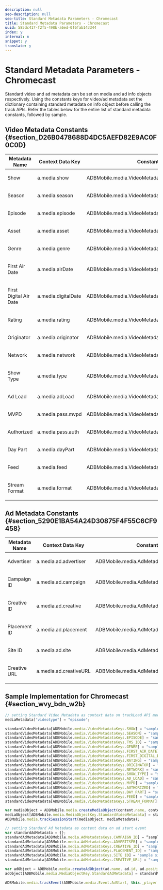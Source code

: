 ```yaml
---
description: null
seo-description: null
seo-title: Standard Metadata Parameters - Chromecast
title: Standard Metadata Parameters - Chromecast
uuid: 585dc417-f2f5-498b-a6ed-0f6fab143344
index: y
internal: n
snippet: y
translate: y
---
```


# Standard Metadata Parameters - Chromecast

Standard video and ad metadata can be set on media and ad info objects respectively. Using the constants keys for video/ad metadata set the dictionary containing standard metadata on info object before calling the track APIs. Refer the tables below for the entire list of standard metadata constants, followed by sample.

## Video Metadata Constants {#section_D26B0478688D4DC5AEFD82E9AC0F0C0D}

<table id="table_CE88520886C74050978BDA218E5D2E7D"> 
 <thead> 
  <tr> 
   <th colname="col1" class="entry"> Metadata Name </th> 
   <th colname="col2" class="entry"> Context Data Key </th> 
   <th colname="col3" class="entry"> Constant Name </th> 
  </tr> 
 </thead>
 <tbody> 
  <tr> 
   <td colname="col1"> <p>Show </p> </td> 
   <td colname="col2"> <p> <span class="codeph"> a.media.show </span> </p> </td> 
   <td colname="col3"> <p> <span class="codeph"> ADBMobile.media.VideoMetadataKeys.SHOW </span> </p> </td> 
  </tr> 
  <tr> 
   <td colname="col1"> <p>Season </p> </td> 
   <td colname="col2"> <p> <span class="codeph"> a.media.season </span> </p> </td> 
   <td colname="col3"> <p> <span class="codeph"> ADBMobile.media.VideoMetadataKeys.SEASON </span> </p> </td> 
  </tr> 
  <tr> 
   <td colname="col1"> <p>Episode </p> </td> 
   <td colname="col2"> <p> <span class="codeph"> a.media.episode </span> </p> </td> 
   <td colname="col3"> <p> <span class="codeph"> ADBMobile.media.VideoMetadataKeys.EPISODE </span> </p> </td> 
  </tr> 
  <tr> 
   <td colname="col1"> <p>Asset </p> </td> 
   <td colname="col2"> <p> <span class="codeph"> a.media.asset </span> </p> </td> 
   <td colname="col3"> <p> <span class="codeph"> ADBMobile.media.VideoMetadataKeys.TMS_ID </span> </p> </td> 
  </tr> 
  <tr> 
   <td colname="col1"> <p>Genre </p> </td> 
   <td colname="col2"> <p> <span class="codeph"> a.media.genre </span> </p> </td> 
   <td colname="col3"> <p> <span class="codeph"> ADBMobile.media.VideoMetadataKeys.GENRE </span> </p> </td> 
  </tr> 
  <tr> 
   <td colname="col1"> <p>First Air Date </p> </td> 
   <td colname="col2"> <p> <span class="codeph"> a.media.airDate </span> </p> </td> 
   <td colname="col3"> <p> <span class="codeph"> ADBMobile.media.VideoMetadataKeys.FIRST_AIR_DATE </span> </p> </td> 
  </tr> 
  <tr> 
   <td colname="col1"> <p>First Digital Air Date </p> </td> 
   <td colname="col2"> <p> <span class="codeph"> a.media.digitalDate </span> </p> </td> 
   <td colname="col3"> <p> <span class="codeph"> ADBMobile.media.VideoMetadataKeys.FIRST_DIGITAL_DATE </span> </p> </td> 
  </tr> 
  <tr> 
   <td colname="col1"> <p>Rating </p> </td> 
   <td colname="col2"> <p> <span class="codeph"> a.media.rating </span> </p> </td> 
   <td colname="col3"> <p> <span class="codeph"> ADBMobile.media.VideoMetadataKeys.RATING </span> </p> </td> 
  </tr> 
  <tr> 
   <td colname="col1"> <p>Originator </p> </td> 
   <td colname="col2"> <p> <span class="codeph"> a.media.originator </span> </p> </td> 
   <td colname="col3"> <p> <span class="codeph"> ADBMobile.media.VideoMetadataKeys.ORIGINATOR </span> </p> </td> 
  </tr> 
  <tr> 
   <td colname="col1"> <p>Network </p> </td> 
   <td colname="col2"> <p> <span class="codeph"> a.media.network </span> </p> </td> 
   <td colname="col3"> <p> <span class="codeph"> ADBMobile.media.VideoMetadataKeys.NETWORK </span> </p> </td> 
  </tr> 
  <tr> 
   <td colname="col1"> <p>Show Type </p> </td> 
   <td colname="col2"> <p> <span class="codeph"> a.media.type </span> </p> </td> 
   <td colname="col3"> <p> <span class="codeph"> ADBMobile.media.VideoMetadataKeys.SHOW_TYPE </span> </p> </td> 
  </tr> 
  <tr> 
   <td colname="col1"> <p>Ad Load </p> </td> 
   <td colname="col2"> <p> <span class="codeph"> a.media.adLoad </span> </p> </td> 
   <td colname="col3"> <p> <span class="codeph"> ADBMobile.media.VideoMetadataKeys.AD_LOAD </span> </p> </td> 
  </tr> 
  <tr> 
   <td colname="col1"> <p>MVPD </p> </td> 
   <td colname="col2"> <p> <span class="codeph"> a.media.pass.mvpd </span> </p> </td> 
   <td colname="col3"> <p> <span class="codeph"> ADBMobile.media.VideoMetadataKeys.MVPD </span> </p> </td> 
  </tr> 
  <tr> 
   <td colname="col1"> <p>Authorized </p> </td> 
   <td colname="col2"> <p> <span class="codeph"> a.media.pass.auth </span> </p> </td> 
   <td colname="col3"> <p> <span class="codeph"> ADBMobile.media.VideoMetadataKeys.AUTHORIZED </span> </p> </td> 
  </tr> 
  <tr> 
   <td colname="col1"> <p>Day Part </p> </td> 
   <td colname="col2"> <p> <span class="codeph"> a.media.dayPart </span> </p> </td> 
   <td colname="col3"> <p> <span class="codeph"> ADBMobile.media.VideoMetadataKeys.DAY_PART </span> </p> </td> 
  </tr> 
  <tr> 
   <td colname="col1"> <p>Feed </p> </td> 
   <td colname="col2"> <p> <span class="codeph"> a.media.feed </span> </p> </td> 
   <td colname="col3"> <p> <span class="codeph"> ADBMobile.media.VideoMetadataKeys.FEED </span> </p> </td> 
  </tr> 
  <tr> 
   <td colname="col1"> <p>Stream Format </p> </td> 
   <td colname="col2"> <p> <span class="codeph"> a.media.format </span> </p> </td> 
   <td colname="col3"> <p> <span class="codeph"> ADBMobile.media.VideoMetadataKeys.STREAM_FORMAT </span> </p> </td> 
  </tr> 
 </tbody> 
</table>

## Ad Metadata Constants {#section_5290E1BA54A24D30875F4F55C6CF9458}

<table id="table_5E6F5DA489E4454AB6D94BB7CEEFAA65"> 
 <thead> 
  <tr> 
   <th colname="col1" class="entry"> Metadata Name </th> 
   <th colname="col2" class="entry"> Context Data Key </th> 
   <th colname="col3" class="entry"> Constant Name </th> 
  </tr> 
 </thead>
 <tbody> 
  <tr> 
   <td colname="col1"> <p>Advertiser </p> </td> 
   <td colname="col2"> <p> <span class="codeph"> a.media.ad.advertiser </span> </p> </td> 
   <td colname="col3"> <p> <span class="codeph"> ADBMobile.media.AdMetadataKeys.ADVERTISER </span> </p> </td> 
  </tr> 
  <tr> 
   <td colname="col1"> <p>Campaign ID </p> </td> 
   <td colname="col2"> <p> <span class="codeph"> a.media.ad.campaign </span> </p> </td> 
   <td colname="col3"> <p> <span class="codeph"> ADBMobile.media.AdMetadataKeys.CAMPAIGN_ID </span> </p> </td> 
  </tr> 
  <tr> 
   <td colname="col1"> <p>Creative ID </p> </td> 
   <td colname="col2"> <p> <span class="codeph"> a.media.ad.creative </span> </p> </td> 
   <td colname="col3"> <p> <span class="codeph"> ADBMobile.media.AdMetadataKeys.CREATIVE_ID </span> </p> </td> 
  </tr> 
  <tr> 
   <td colname="col1"> <p>Placement ID </p> </td> 
   <td colname="col2"> <p> <span class="codeph"> a.media.ad.placement </span> </p> </td> 
   <td colname="col3"> <p> <span class="codeph"> ADBMobile.media.AdMetadataKeys.PLACEMENT_ID </span> </p> </td> 
  </tr> 
  <tr> 
   <td colname="col1"> <p>Site ID </p> </td> 
   <td colname="col2"> <p> <span class="codeph"> a.media.ad.site </span> </p> </td> 
   <td colname="col3"> <p> <span class="codeph"> ADBMobile.media.AdMetadataKeys.SITE_ID </span> </p> </td> 
  </tr> 
  <tr> 
   <td colname="col1"> <p>Creative URL </p> </td> 
   <td colname="col2"> <p> <span class="codeph"> a.media.ad.creativeURL </span> </p> </td> 
   <td colname="col3"> <p> <span class="codeph"> ADBMobile.media.AdMetadataKeys.CREATIVE_URL </span> </p> </td> 
  </tr> 
 </tbody> 
</table>

## Sample Implementation for Chromecast {#section_wvy_bdn_w2b}

```js
// setting Standard Video Metadata as context data on trackLoad API mediaContextData = { } 
mediaMetadata["videotype"] = "episode"; 
 
standardVideoMetadata[ADBMobile.media.VideoMetadataKeys.SHOW] = "sample show"; 
standardVideoMetadata[ADBMobile.media.VideoMetadataKeys.SEASON] = "sample season"; 
standardVideoMetadata[ADBMobile.media.VideoMetadataKeys.EPISODE] = "sample episode"; 
standardVideoMetadata[ADBMobile.media.VideoMetadataKeys.TMS_ID] = "sample tms_id"; 
standardVideoMetadata[ADBMobile.media.VideoMetadataKeys.GENRE] = "sample genre"; 
standardVideoMetadata[ADBMobile.media.VideoMetadataKeys.FIRST_AIR_DATE] = "sample first_air_date"; 
standardVideoMetadata[ADBMobile.media.VideoMetadataKeys.FIRST_DIGITAL_DATE] = "sample first_digital_date"; 
standardVideoMetadata[ADBMobile.media.VideoMetadataKeys.RATING] = "sample rating"; 
standardVideoMetadata[ADBMobile.media.VideoMetadataKeys.ORIGINATOR] = "sample originator"; 
standardVideoMetadata[ADBMobile.media.VideoMetadataKeys.NETWORK] = "sample network"; 
standardVideoMetadata[ADBMobile.media.VideoMetadataKeys.SHOW_TYPE] = "sample show type"; 
standardVideoMetadata[ADBMobile.media.VideoMetadataKeys.AD_LOAD] = "sample ad load"; 
standardVideoMetadata[ADBMobile.media.VideoMetadataKeys.MVPD] = "sample mvpd"; 
standardVideoMetadata[ADBMobile.media.VideoMetadataKeys.AUTHORIZED] = "sample authorized"; 
standardVideoMetadata[ADBMobile.media.VideoMetadataKeys.DAY_PART] = "sample day_part"; 
standardVideoMetadata[ADBMobile.media.VideoMetadataKeys.FEED] = "sample feed"; 
standardVideoMetadata[ADBMobile.media.VideoMetadataKeys.STREAM_FORMAT] = "sample format"; 
 
var mediaObject = ADBMobile.media.createMediaObject(content.name, content.id, content.length, content.streamType); 
mediaObject[ADBMobile.media.MediaObjectKey.StandardVideoMetadata] = standardVideoMetadata; 
ADBMobile.media.trackSessionStart(mediaObject, mediaMetadata); 

```

```js
// setting Standard Ad Metadata as context data on ad start event 
var standardAdMetadata = {}; 
standardAdMetadata[ADBMobile.media.AdMetadataKeys.CAMPAIGN_ID] = “sample campaign”; 
standardAdMetadata[ADBMobile.media.AdMetadataKeys.ADVERTISER] = "sample advertiser" ; 
standardAdMetadata[ADBMobile.media.AdMetadataKeys.CREATIVE_ID] = "sample creativeid"; 
standardAdMetadata[ADBMobile.media.AdMetadataKeys.PLACEMENT_ID] = "sample placement id" ; 
standardAdMetadata[ADBMobile.media.AdMetadataKeys.SITE_ID] = "sample site id" ; 
standardAdMetadata[ADBMobile.media.AdMetadataKeys.CREATIVE_URL] = "sample creative url"; 
 
var adObject = ADBMobile.media.createAdObject(ad.name, ad.id, ad.position, ad.length); 
adObject[ADBMobile.media.MediaObjectKey.StandardAdMetadata] = standardVideoMetadata; 
 
ADBMobile.media.trackEvent(ADBMobile.media.Event.AdStart, this._player.getAdInfo(), adContextData);
```

